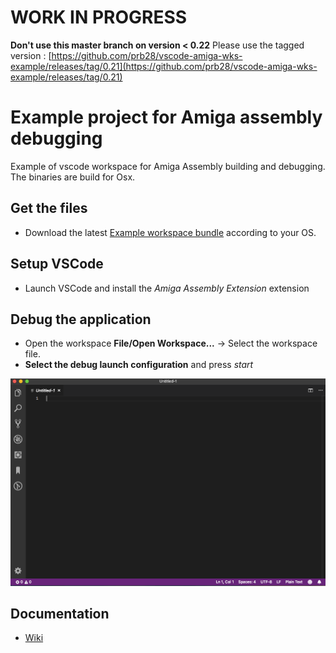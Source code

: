 # WORK IN PROGRESS
**Don't use this master branch on version < 0.22**
Please use the tagged version : [https://github.com/prb28/vscode-amiga-wks-example/releases/tag/0.21](https://github.com/prb28/vscode-amiga-wks-example/releases/tag/0.21)
# Example project for Amiga assembly debugging
Example of vscode workspace for Amiga Assembly building and debugging.
The binaries are build for Osx.

## Get the files
- Download the latest [Example workspace bundle](https://github.com/prb28/vscode-amiga-wks-example/releases) according to your OS.

## Setup VSCode
- Launch VSCode and install the *Amiga Assembly Extension* extension

## Debug the application
- Open the workspace **File/Open Workspace...** -> Select the workspace file.
- **Select the debug launch configuration** and press *start*

![Debug example](images/debug.gif)

## Documentation
- [Wiki](https://github.com/prb28/vscode-amiga-assembly/wiki)


